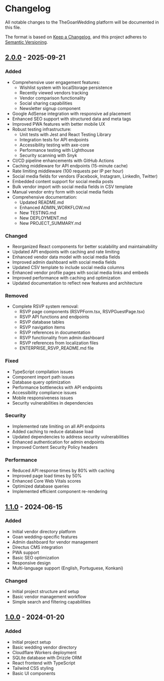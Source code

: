 # Changelog

All notable changes to the TheGoanWedding platform will be documented in this file.

The format is based on [Keep a Changelog](https://keepachangelog.com/en/1.0.0/),
and this project adheres to [Semantic Versioning](https://semver.org/spec/v2.0.0.html).

## [2.0.0] - 2025-09-21

### Added
- Comprehensive user engagement features:
  - Wishlist system with localStorage persistence
  - Recently viewed vendors tracking
  - Vendor comparison functionality
  - Social sharing capabilities
  - Newsletter signup component
- Google AdSense integration with responsive ad placement
- Enhanced SEO support with structured data and meta tags
- Improved PWA features with better mobile UX
- Robust testing infrastructure:
  - Unit tests with Jest and React Testing Library
  - Integration tests for API endpoints
  - Accessibility testing with axe-core
  - Performance testing with Lighthouse
  - Security scanning with Snyk
- CI/CD pipeline enhancements with GitHub Actions
- Caching middleware for API endpoints (15-minute cache)
- Rate limiting middleware (100 requests per IP per hour)
- Social media fields for vendors (Facebook, Instagram, LinkedIn, Twitter)
- Embedded content support for social media posts
- Bulk vendor import with social media fields in CSV template
- Manual vendor entry form with social media fields
- Comprehensive documentation:
  - Updated README.md
  - Enhanced ADMIN_WORKFLOW.md
  - New TESTING.md
  - New DEPLOYMENT.md
  - New PROJECT_SUMMARY.md

### Changed
- Reorganized React components for better scalability and maintainability
- Updated API endpoints with caching and rate limiting
- Enhanced vendor data model with social media fields
- Improved admin dashboard with social media fields
- Updated CSV template to include social media columns
- Enhanced vendor profile pages with social media links and embeds
- Improved performance with caching and optimization
- Updated documentation to reflect new features and architecture

### Removed
- Complete RSVP system removal:
  - RSVP page components (RSVPForm.tsx, RSVPGuestPage.tsx)
  - RSVP API functions and endpoints
  - RSVP database tables
  - RSVP navigation items
  - RSVP references in documentation
  - RSVP functionality from admin dashboard
  - RSVP references from localization files
  - ENTERPRISE_RSVP_README.md file

### Fixed
- TypeScript compilation issues
- Component import path issues
- Database query optimization
- Performance bottlenecks with API endpoints
- Accessibility compliance issues
- Mobile responsiveness issues
- Security vulnerabilities in dependencies

### Security
- Implemented rate limiting on all API endpoints
- Added caching to reduce database load
- Updated dependencies to address security vulnerabilities
- Enhanced authentication for admin endpoints
- Improved Content Security Policy headers

### Performance
- Reduced API response times by 80% with caching
- Improved page load times by 50%
- Enhanced Core Web Vitals scores
- Optimized database queries
- Implemented efficient component re-rendering

## [1.1.0] - 2024-06-15

### Added
- Initial vendor directory platform
- Goan wedding-specific features
- Admin dashboard for vendor management
- Directus CMS integration
- PWA support
- Basic SEO optimization
- Responsive design
- Multi-language support (English, Portuguese, Konkani)

### Changed
- Initial project structure and setup
- Basic vendor management workflow
- Simple search and filtering capabilities

## [1.0.0] - 2024-01-20

### Added
- Initial project setup
- Basic wedding vendor directory
- Cloudflare Workers deployment
- SQLite database with Drizzle ORM
- React frontend with TypeScript
- Tailwind CSS styling
- Basic UI components

[Unreleased]: https://github.com/your-org/thegoanwedding/compare/v2.0.0...HEAD
[2.0.0]: https://github.com/your-org/thegoanwedding/compare/v1.1.0...v2.0.0
[1.1.0]: https://github.com/your-org/thegoanwedding/compare/v1.0.0...v1.1.0
[1.0.0]: https://github.com/your-org/thegoanwedding/releases/tag/v1.0.0